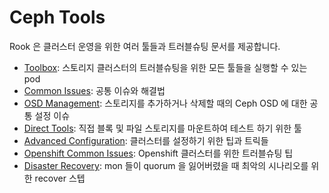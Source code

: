 # Ceph Tools

Rook 은 클러스터 운영을 위한 여러 툴들과 트러블슈팅 문서를 제공합니다.

- [Toolbox](toolbox.html): 스토리지 클러스터의 트러블슈팅을 위한 모든 툴들을 실행할 수 있는 pod
- [Common Issues](common_issues.html): 공통 이슈와 해결법
- [OSD Management](osd_management.html): 스토리지를 추가하거나 삭제할 때의 Ceph OSD 에 대한 공통 설정 이슈
- [Direct Tools](direct_tools.html): 직접 블록 및 파일 스토리지를 마운트하여 테스트 하기 위한 툴
- [Advanced Configuration](advanced_configuration.html): 클러스터를 설정하기 위한 팁과 트릭들
- [Openshift Common Issues](openshift_common_issues.html): Openshift 클러스터를 위한 트러블슈팅 팁
- [Disaster Recovery](disaster_recovery.html): mon 들이 quorum 을 잃어버렸을 때 최악의 시나리오를 위한 recover 스텝